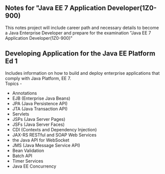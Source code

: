 ## Notes for "Java EE 7 Application Developer(1Z0-900)  
  
  This notes project will include career path and necessary details to become a Java Enterprise Developer and prepare for the  examination "Java EE 7 Application Developer(1Z0-900)"

  ## Developing Application for the Java EE Platform Ed 1

  Includes information on how to build and deploy enterprise applications that comply with Java Platform, EE 7.  
  Topics -

  - Annotations
  - EJB (Enterprise Java Beans)
  - JPA (Java Persistence API)
  - JTA (Java Transaction API)
  - Servlets
  - JSPs (Java Server Pages)
  - JSFs (Java Server Faces)
  - CDI (Contexts and Dependency Injection)
  - JAX-RS RESTful and SOAP Web Services
  - the Java API for WebSocket
  - JMS (Java Message Service API)
  - Bean Validation
  - Batch API
  - Timer Services
  - Java EE Concurrency
  


